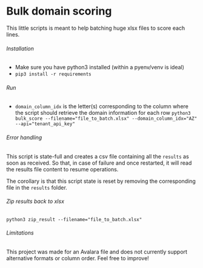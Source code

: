 # Bulk domain scoring

This little scripts is meant to help batching huge xlsx files to score each
lines.

###### Installation

- Make sure you have python3 installed (within a pyenv/venv is ideal)
- `pip3 install -r requirements`

###### Run
- `domain_column_idx` is the letter(s) corresponding to the column where the script should retrieve the domain information for each row
`python3 bulk_score --filename="file_to_batch.xlsx" --domain_column_idx="AZ" --api="tenant_api_key"`

###### Error handling

This script is state-full and creates a csv file containing all the `results`
as soon as received. So that, in case of failure and once restarted, it will
read the results file content to resume operations.

The corollary is that this script state is reset by removing the
corresponding file in the `results` folder.

###### Zip results back to xlsx
`python3 zip_result --filename="file_to_batch.xlsx"`


###### Limitations
This project was made for an Avalara file and does not currently support
alternative formats or column order. Feel free to improve! 